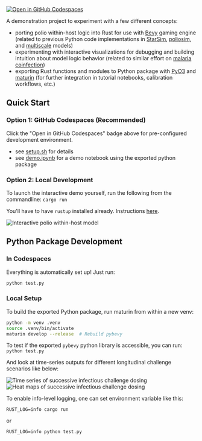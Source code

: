 [![Open in GitHub Codespaces](https://github.com/codespaces/badge.svg)](https://codespaces.new/edwenger/pybevy-polio)

A demonstration project to experiment with a few different concepts:
- porting polio within-host logic into Rust for use with [Bevy](https://bevy.org/) gaming engine (related to previous Python code implementations in [StarSim](https://github.com/edwenger/starsim-bokeh-demo/blob/main/polio.py), [poliosim](https://github.com/amath-idm/poliosim), and [multiscale](https://github.com/InstituteforDiseaseModeling/MultiscaleModeling/blob/main/PopSim/Assets/Infection.py) models)
- experimenting with interactive visualizations for debugging and building intuition about model logic behavior (related to similar effort on [malaria coinfection](https://github.com/edwenger/bevy_coinfection_demo/tree/main))
- exporting Rust functions and modules to Python package with [PyO3](https://pyo3.rs/) and [maturin](https://www.maturin.rs/tutorial.html) (for further integration in tutorial notebooks, calibration workflows, etc.)

## Quick Start

### Option 1: GitHub Codespaces (Recommended)
Click the "Open in GitHub Codespaces" badge above for pre-configured development environment.
- see [setup.sh](.devcontainer/setup.sh) for details
- see [demo.ipynb](demo.ipynb) for a demo notebook using the exported python package

### Option 2: Local Development
To launch the interactive demo yourself, run the following from the commandline:
```cargo run```

You'll have to have `rustup` installed already.  Instructions [here](https://www.rust-lang.org/learn/get-started).

![Interactive polio within-host model](figs/polio_within_host_visualization_screenshot.png)

## Python Package Development

### In Codespaces
Everything is automatically set up! Just run:
```bash
python test.py
```

### Local Setup
To build the exported Python package, run maturin from within a new venv:

```bash
python -m venv .venv
source .venv/bin/activate
maturin develop --release  # Rebuild pybevy
```

To test if the exported `pybevy` python library is accessible, you can run:
```python test.py```

And look at time-series outputs for different longitudinal challenge scenarios like below:

![Time series of successive infectious challenge dosing](figs/pybevy-polio-challenge-timeseries.png)
![Heat maps of successive infectious challenge dosing](figs/pybevy-polio-challenge-heatmap.png)

To enable info-level logging, one can set environment variable like this:
```
RUST_LOG=info cargo run
```
or 
```
RUST_LOG=info python test.py
```
